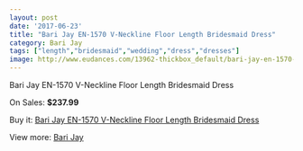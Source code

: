 ```yaml
---
layout: post
date: '2017-06-23'
title: "Bari Jay EN-1570 V-Neckline Floor Length Bridesmaid Dress"
category: Bari Jay
tags: ["length","bridesmaid","wedding","dress","dresses"]
image: http://www.eudances.com/13962-thickbox_default/bari-jay-en-1570-v-neckline-floor-length-bridesmaid-dress.jpg
---
```

Bari Jay EN-1570 V-Neckline Floor Length Bridesmaid Dress

On Sales: **$237.99**
<a href="https://www.eudances.com/en/bari-jay/4180-bari-jay-en-1570-v-neckline-floor-length-bridesmaid-dress.html"><amp-img layout="responsive" width="600" height="600" src="//www.eudances.com/13962-thickbox_default/bari-jay-en-1570-v-neckline-floor-length-bridesmaid-dress.jpg" alt="Bari Jay EN-1570 V-Neckline Floor Length Bridesmaid Dress 0" /></a>
<a href="https://www.eudances.com/en/bari-jay/4180-bari-jay-en-1570-v-neckline-floor-length-bridesmaid-dress.html"><amp-img layout="responsive" width="600" height="600" src="//www.eudances.com/13964-thickbox_default/bari-jay-en-1570-v-neckline-floor-length-bridesmaid-dress.jpg" alt="Bari Jay EN-1570 V-Neckline Floor Length Bridesmaid Dress 1" /></a>
<a href="https://www.eudances.com/en/bari-jay/4180-bari-jay-en-1570-v-neckline-floor-length-bridesmaid-dress.html"><amp-img layout="responsive" width="600" height="600" src="//www.eudances.com/13963-thickbox_default/bari-jay-en-1570-v-neckline-floor-length-bridesmaid-dress.jpg" alt="Bari Jay EN-1570 V-Neckline Floor Length Bridesmaid Dress 2" /></a>

Buy it: [Bari Jay EN-1570 V-Neckline Floor Length Bridesmaid Dress](https://www.eudances.com/en/bari-jay/4180-bari-jay-en-1570-v-neckline-floor-length-bridesmaid-dress.html "Bari Jay EN-1570 V-Neckline Floor Length Bridesmaid Dress")

View more: [Bari Jay](https://www.eudances.com/en/56-bari-jay "Bari Jay")